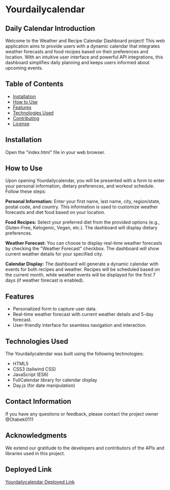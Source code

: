 # Yourdailycalendar

## Daily Calendar Introduction
Welcome to the Weather and Recipe Calendar Dashboard project! This web application aims to provide users with a dynamic calendar that integrates weather forecasts and food recipes based on their preferences and location. With an intuitive user interface and powerful API integrations, this dashboard simplifies daily planning and keeps users informed about upcoming events.

## Table of Contents
- [Installation](#installation)
- [How to Use](#how-to-use)
- [Features](#features)
- [Technologies Used](#technologies-used)
- [Contributing](#contributing)
- [License](#license)

## Installation
Open the "index.html" file in your web browser.

## How to Use
Upon opening Yourdailycalendar, you will be presented with a form to enter your personal information, dietary preferences, and workout schedule. Follow these steps:

**Personal Information:**
Enter your first name, last name, city, region/state, postal code, and country. This information is used to customize weather forecasts and diet food based on your location.

**Food Recipes:**
Select your preferred diet from the provided options (e.g., Gluten-Free, Ketogenic, Vegan, etc.). The dashboard will display dietary preferences.

**Weather Forecast:**
You can choose to display real-time weather forecasts by checking the "Weather Forecast" checkbox. The dashboard will show current weather details for your specified city.

**Calendar Display:**
The dashboard will generate a dynamic calendar with events for both recipes and weather. Recipes will be scheduled based on the current month, while weather events will be displayed for the first 7 days (if weather forecast is enabled).

## Features
- Personalized form to capture user data.
- Real-time weather forecast with current weather details and 5-day forecast.
- User-friendly interface for seamless navigation and interaction.

## Technologies Used
The Yourdailycalendar was built using the following technologies:
- HTML5
- CSS3 (tailwind CSS)
- JavaScript (ES6)
- FullCalendar library for calendar display
- Day.js (for date manipulation)

## Contact Information
If you have any questions or feedback, please contact the project owner @Otabek0111 

## Acknowledgments
We extend our gratitude to the developers and contributors of the APIs and libraries used in this project.

## Deployed Link
[Yourdailycalendar Deployed Link](https://otabek0111.github.io/DailyCalendar/)
